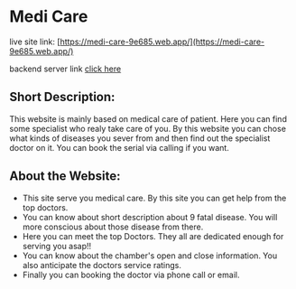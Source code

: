 # Medi Care

live site link: [https://medi-care-9e685.web.app/](https://medi-care-9e685.web.app/)

backend server link [click here](https://github.com/HafizurRahman001/medi-care-backen)

## Short Description:

This website is mainly based on medical care of patient. Here you can find some specialist who realy take care of you. By this website you can chose what kinds of diseases you sever from and then find out the specialist doctor on it. You can book the serial via calling if you want.

## About the Website:

- This site serve you medical care. By this site you can get help from the top doctors.
- You can know about short description about 9 fatal disease. You will more conscious about those disease from there.
- Here you can meet the top Doctors. They all are dedicated enough for serving you asap!!
- You can know about the chamber's open and close information. You also anticipate the doctors service ratings.
- Finally you can booking the doctor via phone call or email.
